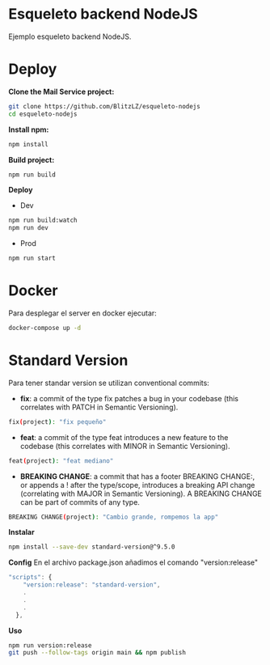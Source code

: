 
# Esqueleto backend NodeJS
Ejemplo esqueleto backend NodeJS.

# Deploy
**Clone the Mail Service project:**

```bash
git clone https://github.com/BlitzLZ/esqueleto-nodejs
cd esqueleto-nodejs
```
**Install npm:**
```bash
npm install
```
**Build project:**
```bash
npm run build
```

**Deploy**

- Dev
```bash
npm run build:watch
npm run dev
```
- Prod
```bash
npm run start
```
# Docker
Para desplegar el server en docker ejecutar:
```bash
docker-compose up -d
```
# Standard Version
Para tener standar version se utilizan conventional commits:
- **fix**: a commit of the type fix patches a bug in your codebase (this correlates with PATCH in Semantic Versioning).
```bash
fix(project): "fix pequeño"
```
- **feat**: a commit of the type feat introduces a new feature to the codebase (this correlates with MINOR in Semantic Versioning).
```bash
feat(project): "feat mediano"
```
- **BREAKING CHANGE**: a commit that has a footer BREAKING CHANGE:, or appends a ! after the type/scope, introduces a breaking API change (correlating with MAJOR in Semantic Versioning). A BREAKING CHANGE can be part of commits of any type.
```bash
BREAKING CHANGE(project): "Cambio grande, rompemos la app"
```

**Instalar**
```bash
npm install --save-dev standard-version@^9.5.0
```

**Config**
En el archivo package.json añadimos el comando "version:release"
```js
"scripts": {
    "version:release": "standard-version",
    .
    .
    .
  },
```

**Uso**
```bash
npm run version:release
git push --follow-tags origin main && npm publish
```